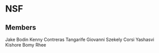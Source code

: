 # NSF 
## Members 
Jake Bodin 
Kenny Contreras Tangarife 
Giovanni Szekely Corsi 
Yashasvi Kishore 
Bomy Rhee 
